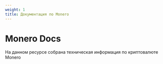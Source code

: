 ```yaml
---
weight: 1
title: Документация по Monero
---
```


# Monero Docs

На данном ресурсе собрана техническая информация по криптовалюте Monero